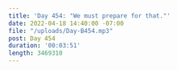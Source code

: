 ```yaml
---
title: 'Day 454: "We must prepare for that​."'
date: 2022-04-18 14:40:00 -07:00
file: "/uploads/Day-B454.mp3"
post: Day 454
duration: '00:03:51'
length: 3469310
---
```


